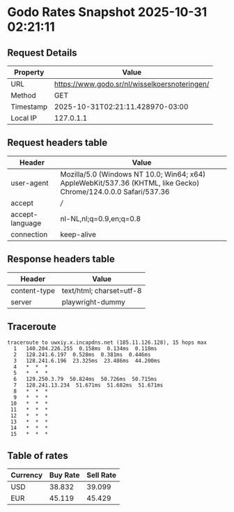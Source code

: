 # Godo Rates Snapshot 2025-10-31 02:21:11
## Request Details

| Property | Value |
|----------|-------|
| URL | https://www.godo.sr/nl/wisselkoersnoteringen/ |
| Method | GET |
| Timestamp | 2025-10-31T02:21:11.428970-03:00 |
| Local IP | 127.0.1.1 |
    
## Request headers table

| Header | Value |
|--------|-------|
| user-agent | Mozilla/5.0 (Windows NT 10.0; Win64; x64) AppleWebKit/537.36 (KHTML, like Gecko) Chrome/124.0.0.0 Safari/537.36 |
| accept | */* |
| accept-language | nl-NL,nl;q=0.9,en;q=0.8 |
| connection | keep-alive |

    
## Response headers table
| Header | Value |
|--------|-------|
| content-type | text/html; charset=utf-8 |
| server | playwright-dummy |

## Traceroute 

```
traceroute to uwxiy.x.incapdns.net (185.11.126.128), 15 hops max
  1   140.204.226.255  0.158ms  0.134ms  0.118ms 
  2   128.241.6.197  0.528ms  0.381ms  0.446ms 
  3   128.241.6.196  23.325ms  23.486ms  44.200ms 
  4   *  *  * 
  5   *  *  * 
  6   129.250.3.79  50.824ms  50.726ms  50.715ms 
  7   128.241.13.234  51.671ms  51.682ms  51.671ms 
  8   *  *  * 
  9   *  *  * 
 10   *  *  * 
 11   *  *  * 
 12   *  *  * 
 13   *  *  * 
 14   *  *  * 
 15   *  *  * 

```


## Table of rates

| Currency | Buy Rate | Sell Rate |
|----------|----------|-----------|
| USD | 38.832 | 39.099 |
| EUR | 45.119 | 45.429 |
